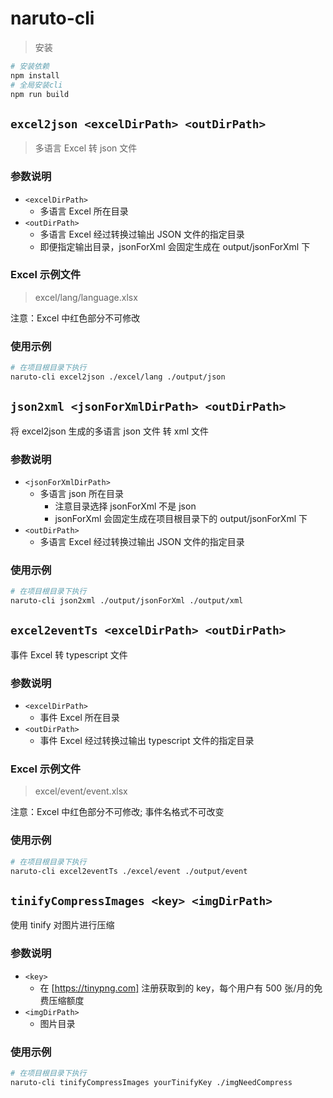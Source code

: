 # naruto-cli

> 安装

```bash
# 安装依赖
npm install
# 全局安装cli
npm run build
```

## **`excel2json <excelDirPath> <outDirPath>`**

> 多语言 Excel 转 json 文件

### 参数说明

- `<excelDirPath>`
  - 多语言 Excel 所在目录
- `<outDirPath>`
  - 多语言 Excel 经过转换过输出 JSON 文件的指定目录
  - 即便指定输出目录，jsonForXml 会固定生成在 output/jsonForXml 下

### Excel 示例文件

> excel/lang/language.xlsx

注意：Excel 中红色部分不可修改

### 使用示例

```bash
# 在项目根目录下执行
naruto-cli excel2json ./excel/lang ./output/json
```

## **`json2xml <jsonForXmlDirPath> <outDirPath>`**

将 excel2json 生成的多语言 json 文件 转 xml 文件

### 参数说明

- `<jsonForXmlDirPath>`
  - 多语言 json 所在目录
    - 注意目录选择 jsonForXml 不是 json
    - jsonForXml 会固定生成在项目根目录下的 output/jsonForXml 下
- `<outDirPath>`
  - 多语言 Excel 经过转换过输出 JSON 文件的指定目录

### 使用示例

```bash
# 在项目根目录下执行
naruto-cli json2xml ./output/jsonForXml ./output/xml
```

## **`excel2eventTs <excelDirPath> <outDirPath>`**

事件 Excel 转 typescript 文件

### 参数说明

- `<excelDirPath>`
  - 事件 Excel 所在目录
- `<outDirPath>`
  - 事件 Excel 经过转换过输出 typescript 文件的指定目录

### Excel 示例文件

> excel/event/event.xlsx

注意：Excel 中红色部分不可修改; 事件名格式不可改变

### 使用示例

```bash
# 在项目根目录下执行
naruto-cli excel2eventTs ./excel/event ./output/event
```

## **`tinifyCompressImages <key> <imgDirPath>`**

使用 tinify 对图片进行压缩

### 参数说明

- `<key>`
  - 在 [https://tinypng.com] 注册获取到的 key，每个用户有 500 张/月的免费压缩额度
- `<imgDirPath>`
  - 图片目录

### 使用示例

```bash
# 在项目根目录下执行
naruto-cli tinifyCompressImages yourTinifyKey ./imgNeedCompress
```
